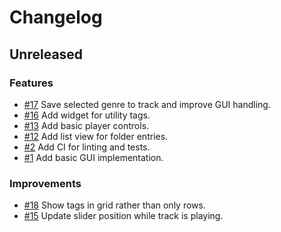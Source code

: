 # Changelog

## Unreleased

### Features

- [#17](https://github.com/MalteHerrmann/track-analyzer/pull/17) Save selected genre to track and improve GUI handling.
- [#16](https://github.com/MalteHerrmann/track-analyzer/pull/16) Add widget for utility tags.
- [#13](https://github.com/MalteHerrmann/track-analyzer/pull/13) Add basic player controls.
- [#12](https://github.com/MalteHerrmann/track-analyzer/pull/12) Add list view for folder entries.
- [#2](https://github.com/MalteHerrmann/track-analyzer/pull/2) Add CI for linting and tests.
- [#1](https://github.com/MalteHerrmann/track-analyzer/pull/1) Add basic GUI implementation.

### Improvements

- [#18](https://github.com/MalteHerrmann/track-analyzer/pull/18) Show tags in grid rather than only rows.
- [#15](https://github.com/MalteHerrmann/track-analyzer/pull/15) Update slider position while track is playing.

